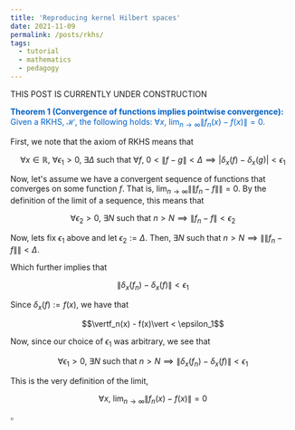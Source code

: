```yaml
---
title: 'Reproducing kernel Hilbert spaces'
date: 2021-11-09
permalink: /posts/rkhs/
tags:
  - tutorial
  - mathematics
  - pedagogy
---
```


THIS POST IS CURRENTLY UNDER CONSTRUCTION

<span style="color:#0060C6">**Theorem 1 (Convergence of functions implies pointwise convergence):** Given a RKHS, $\mathcal{H}$, the following holds: $\forall x, \ \lim_{n \rightarrow \infty} \| f_n(x) - f(x) \| = 0$.</span>

First, we note that the axiom of RKHS means that 

$$\forall x \in \mathbb{R}, \ \forall \epsilon_1 > 0, \ \exists \Delta \ \text{such that} \ \forall f, \ 0 \lt \| f-g \| \lt \Delta \implies \vert\delta_x(f) - \delta_x(g)\vert < \epsilon_1$$

Now, let's assume we have a convergent sequence of functions that converges on some function $f$. That is, $\lim_{n \rightarrow \infty} \|\|f_n - f\|\| = 0$. By the definition of the limit of a sequence, this means that

$$\forall \epsilon_2 > 0, \ \exists N \ \text{such that} \ n > N \implies \| f_n - f \| < \epsilon_2$$

Now, lets fix $\epsilon_1$ above and let $\epsilon_2 := \Delta$. Then, $\exists N \ \text{such that} \ n > N \implies \|\| f_n - f \|\| < \Delta$. 

Which further implies that 

$$\| \delta_x(f_n) - \delta_x(f) \| < \epsilon_1$$

Since $\delta_x(f) := f(x)$, we have that

$$\vertf_n(x) - f(x)\vert < \epsilon_1$$

Now, since our choice of $\epsilon_1$ was arbitrary, we see that 

$$\forall \epsilon_1 > 0, \ \exists N \ \text{such that} \ n > N \implies \| \delta_x(f_n) - \delta_x(f) \| < \epsilon_1$$

This is the very definition of the limit, 

$$\forall x, \ \lim_{n \rightarrow \infty} \| f_n(x) - f(x) \| = 0$$

$\square$
